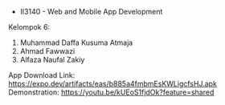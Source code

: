 * II3140 - Web and Mobile App Development 

Kelompok 6:
1. Muhammad Daffa Kusuma Atmaja
2. Ahmad Fawwazi
3. Alfaza Naufal Zakiy

App Download Link: https://expo.dev/artifacts/eas/b885a4fmbmEsKWLigcfsHJ.apk
Demonstration: https://youtu.be/kUEoS1fjdOk?feature=shared